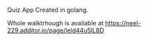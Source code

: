 Quiz App Created in golang. 

Whole walktrhough is available at https://neel-229.additor.io/page/leld44u5lL8D
